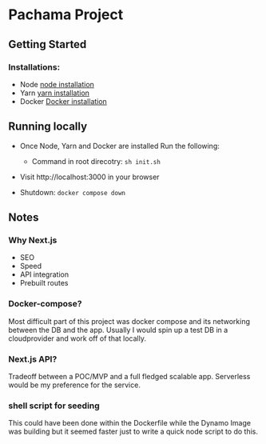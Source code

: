 # Pachama Project

## Getting Started
### Installations:
 * Node [node installation](https://nodejs.org/en/download/)
 * Yarn [yarn installation](https://classic.yarnpkg.com/en/docs/install/#mac-stable)
 * Docker [Docker installation](https://docs.docker.com/engine/install/)

## Running locally
* Once Node, Yarn and Docker are installed Run the following:
    * Command in root direcotry: `sh init.sh`

* Visit http://localhost:3000 in your browser

* Shutdown: `docker compose down`

## Notes
### Why Next.js
* SEO
* Speed
* API integration
* Prebuilt routes

### Docker-compose?

Most difficult part of this project was docker compose and its networking between the DB and the app.
Usually I would spin up a test DB in a cloudprovider and work off of that locally.

### Next.js API?

Tradeoff between a POC/MVP and a full fledged scalable app. Serverless would be my preference for the service.

### shell script for seeding

This could have been done within the Dockerfile while the Dynamo Image was building but it seemed faster just to write a quick node script to do this.